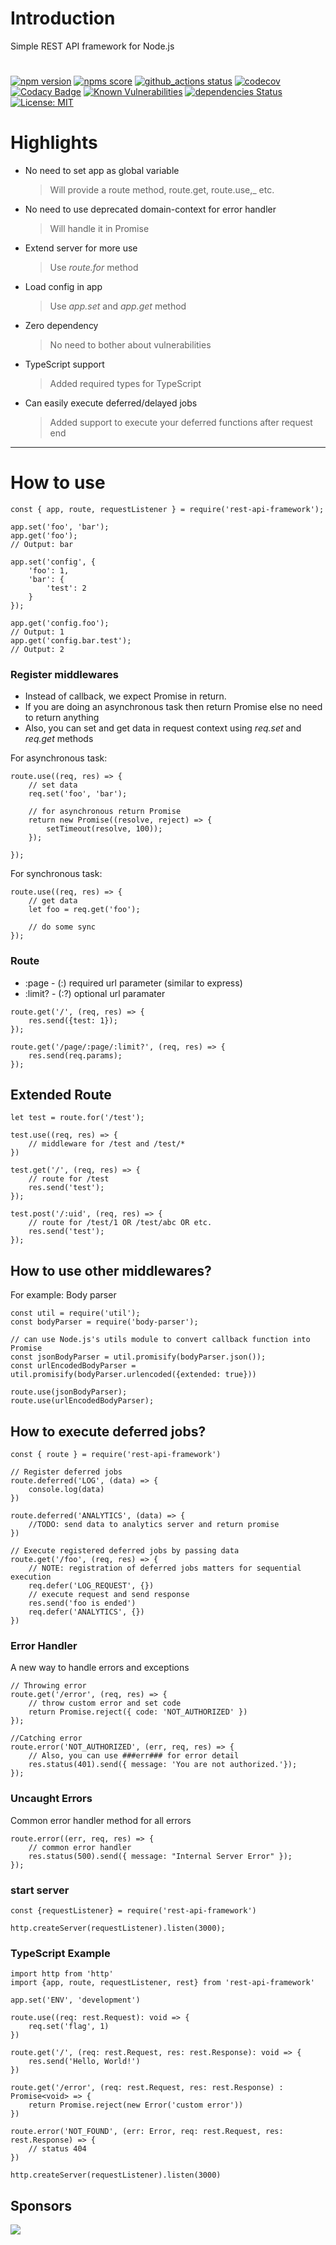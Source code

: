 # Introduction
Simple REST API framework for Node.js
#
[![npm version](https://img.shields.io/npm/v/rest-api-framework.svg)](https://www.npmjs.com/package/rest-api-framework)
[![npms score](https://badges.npms.io/rest-api-framework.svg)](https://npms.io/search?q=rest-api-framework)
[![github_actions status](https://github.com/roshangade/rest-api-framework/workflows/CI/badge.svg)](https://github.com/roshangade/rest-api-framework/actions?query=workflow%3ACI)
[![codecov](https://codecov.io/gh/roshangade/rest-api-framework/branch/master/graph/badge.svg)](https://codecov.io/gh/roshangade/rest-api-framework)
[![Codacy Badge](https://api.codacy.com/project/badge/Grade/336e8b4ad77f483ab57cd8112006de87)](https://app.codacy.com/app/roshangade/rest-api-framework?utm_source=github.com&utm_medium=referral&utm_content=roshangade/rest-api-framework&utm_campaign=Badge_Grade_Dashboard)
[![Known Vulnerabilities](https://snyk.io//test/github/roshangade/rest-api-framework/badge.svg?targetFile=package.json)](https://snyk.io//test/github/roshangade/rest-api-framework?targetFile=package.json)
[![dependencies Status](https://david-dm.org/roshangade/rest-api-framework/status.svg)](https://david-dm.org/roshangade/rest-api-framework)
[![License: MIT](https://img.shields.io/badge/License-MIT-brightgreen.svg)](https://opensource.org/licenses/MIT)
<!--[![CII Best Practices](https://bestpractices.coreinfrastructure.org/projects/3143/badge)](https://bestpractices.coreinfrastructure.org/projects/3143)-->

# Highlights

- No need to set app as global variable
  > Will provide a route method, route.get, route.use,_ etc.
- No need to use deprecated domain-context for error handler
  > Will handle it in Promise
- Extend server for more use
  > Use _route.for_ method
- Load config in app
  > Use _app.set_ and _app.get_ method
- Zero dependency 
  > No need to bother about vulnerabilities
- TypeScript support
  > Added required types for TypeScript
- Can easily execute deferred/delayed jobs
  > Added support to execute your deferred functions after request end 
***
# How to use
```
const { app, route, requestListener } = require('rest-api-framework');

app.set('foo', 'bar');
app.get('foo');
// Output: bar

app.set('config', {
    'foo': 1,
    'bar': {
        'test': 2
    }
});

app.get('config.foo'); 
// Output: 1
app.get('config.bar.test');
// Output: 2

```

### Register middlewares
- Instead of callback, we expect Promise in return.
- If you are doing an asynchronous task then return Promise else no need to return anything
- Also, you can set and get data in request context using _req.set_ and _req.get_ methods

For asynchronous task:
```
route.use((req, res) => {
    // set data
    req.set('foo', 'bar');
    
    // for asynchronous return Promise
    return new Promise((resolve, reject) => {
        setTimeout(resolve, 100));
    });
    
});
```

For synchronous task:
```
route.use((req, res) => {
    // get data
    let foo = req.get('foo');
    
    // do some sync
});
```

### Route
- :page - (:) required url parameter (similar to express)
- :limit? - (:?) optional url paramater
```
route.get('/', (req, res) => {
    res.send({test: 1});
});

route.get('/page/:page/:limit?', (req, res) => {
    res.send(req.params);
});
```

## Extended Route
```
let test = route.for('/test');

test.use((req, res) => {
    // middleware for /test and /test/*
})

test.get('/', (req, res) => {
    // route for /test
    res.send('test');
});

test.post('/:uid', (req, res) => {
    // route for /test/1 OR /test/abc OR etc.
    res.send('test');
});
```

## How to use other middlewares?
For example: Body parser
```
const util = require('util');
const bodyParser = require('body-parser');

// can use Node.js's utils module to convert callback function into Promise
const jsonBodyParser = util.promisify(bodyParser.json());
const urlEncodedBodyParser = util.promisify(bodyParser.urlencoded({extended: true}))

route.use(jsonBodyParser);
route.use(urlEncodedBodyParser);
```

## How to execute deferred jobs?
```
const { route } = require('rest-api-framework')

// Register deferred jobs
route.deferred('LOG', (data) => {
    console.log(data)
})

route.deferred('ANALYTICS', (data) => {
    //TODO: send data to analytics server and return promise
})

// Execute registered deferred jobs by passing data
route.get('/foo', (req, res) => {
    // NOTE: registration of deferred jobs matters for sequential execution
    req.defer('LOG_REQUEST', {})
    // execute request and send response 
    res.send('foo is ended')
    req.defer('ANALYTICS', {})
})

```

### Error Handler
A new way to handle errors and exceptions
```
// Throwing error
route.get('/error', (req, res) => {
    // throw custom error and set code
    return Promise.reject({ code: 'NOT_AUTHORIZED' })
});

//Catching error
route.error('NOT_AUTHORIZED', (err, req, res) => {
    // Also, you can use ###err### for error detail
    res.status(401).send({ message: 'You are not authorized.'});
});
```

### Uncaught Errors
Common error handler method for all errors
```
route.error((err, req, res) => {
    // common error handler
    res.status(500).send({ message: "Internal Server Error" });
});
```

### start server
```
const {requestListener} = require('rest-api-framework')

http.createServer(requestListener).listen(3000);
```

### TypeScript Example
```
import http from 'http'
import {app, route, requestListener, rest} from 'rest-api-framework'

app.set('ENV', 'development')

route.use((req: rest.Request): void => {
    req.set('flag', 1)
})

route.get('/', (req: rest.Request, res: rest.Response): void => {
    res.send('Hello, World!')
})

route.get('/error', (req: rest.Request, res: rest.Response) : Promise<void> => {
    return Promise.reject(new Error('custom error'))
})

route.error('NOT_FOUND', (err: Error, req: rest.Request, res: rest.Response) => {
    // status 404
})

http.createServer(requestListener).listen(3000)
```
## Sponsors
[<img src="https://avatars0.githubusercontent.com/u/878437?s=200&v=4">](https://www.jetbrains.com/?from=Go+REST+Services)
